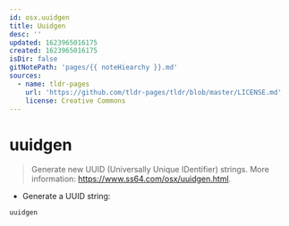 ```yaml
---
id: osx.uuidgen
title: Uuidgen
desc: ''
updated: 1623965016175
created: 1623965016175
isDir: false
gitNotePath: 'pages/{{ noteHiearchy }}.md'
sources:
  - name: tldr-pages
    url: 'https://github.com/tldr-pages/tldr/blob/master/LICENSE.md'
    license: Creative Commons
---
```

# uuidgen

> Generate new UUID (Universally Unique IDentifier) strings.
> More information: <https://www.ss64.com/osx/uuidgen.html>.

- Generate a UUID string:

`uuidgen`

